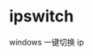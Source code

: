 # ipswitch
windows 一键切换 ip <br>
<a href="https://raw.githubusercontent.com/SuCicada/ipswitch/master/ipswitch.bat" download="ipswitch">
